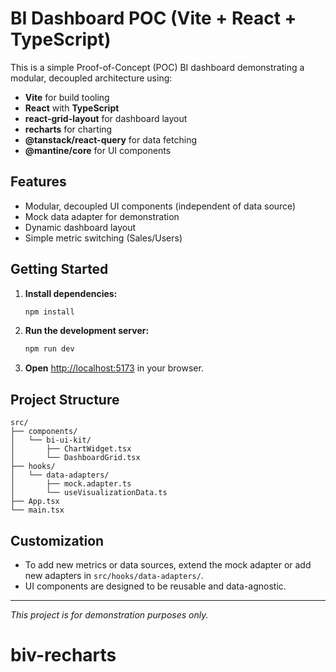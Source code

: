 # BI Dashboard POC (Vite + React + TypeScript)

This is a simple Proof-of-Concept (POC) BI dashboard demonstrating a modular, decoupled architecture using:

- **Vite** for build tooling
- **React** with **TypeScript**
- **react-grid-layout** for dashboard layout
- **recharts** for charting
- **@tanstack/react-query** for data fetching
- **@mantine/core** for UI components

## Features
- Modular, decoupled UI components (independent of data source)
- Mock data adapter for demonstration
- Dynamic dashboard layout
- Simple metric switching (Sales/Users)

## Getting Started

1. **Install dependencies:**
   ```bash
   npm install
   ```
2. **Run the development server:**
   ```bash
   npm run dev
   ```
3. **Open** [http://localhost:5173](http://localhost:5173) in your browser.

## Project Structure
```
src/
├── components/
│   └── bi-ui-kit/
│       ├── ChartWidget.tsx
│       └── DashboardGrid.tsx
├── hooks/
│   └── data-adapters/
│       ├── mock.adapter.ts
│       └── useVisualizationData.ts
├── App.tsx
└── main.tsx
```

## Customization
- To add new metrics or data sources, extend the mock adapter or add new adapters in `src/hooks/data-adapters/`.
- UI components are designed to be reusable and data-agnostic.

---

*This project is for demonstration purposes only.*
# biv-recharts
